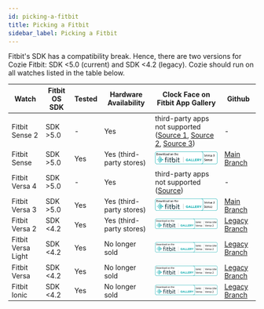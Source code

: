 ```yaml
---
id: picking-a-fitbit
title: Picking a Fitbit
sidebar_label: Picking a Fitbit
---
```


Fitbit's SDK has a compatibility break. Hence, there are two versions for Cozie Fitbit: SDK <5.0 (current) and SDK <4.2 (legacy). Cozie should run on all watches listed in the table below.

| Watch             | Fitbit OS SDK | Tested      | Hardware Availability | Clock Face on Fitbit App Gallery | Github |
|-------------------|---------------|-------------|-----------------------|-------------------|--------|
|Fitbit Sense 2     | SDK >5.0      | -          | Yes                   | third-party apps not supported (<a href="https://community.fitbit.com/t5/Sense-2/Sense-2-SDK-version-and-buildTarget-alias/m-p/5261674#M2357">Source 1</a>, <a href="https://community.fitbit.com/t5/Sense-2/Are-third-party-apps-available-on-Sense-2/td-p/5244355">Source 2</a>, <a href="https://twitter.com/FitbitSupport/status/1626975689026199554?lang=en">Source 3</a>) | - |
|Fitbit Sense       | SDK >5.0      | Yes | Yes (third-party stores) | [<img src="/img/fitbit_app_gallery_badge_not_official_new_sdk.png" width="166"/>](https://gallery.fitbit.com/details/354ed931-1207-4e2f-a92e-3383bd396f68) | <a href="https://github.com/cozie-app/cozie/tree/master"> Main Branch </a> |
|Fitbit Versa 4     | SDK >5.0      | -          | Yes | third-party apps not supported (<a href="https://community.fitbit.com/t5/Sense-2/Are-third-party-apps-available-on-Sense-2/td-p/5244355">Source</a>) | - |
|Fitbit Versa 3     | SDK >5.0      | Yes | Yes (third-party stores) | [<img src="/img/fitbit_app_gallery_badge_not_official_new_sdk.png" width="166"/>](https://gallery.fitbit.com/details/354ed931-1207-4e2f-a92e-3383bd396f68) | <a href="https://github.com/cozie-app/cozie/tree/master"> Main Branch </a> |
|Fitbit Versa 2     | SDK <4.2      | Yes | Yes (third-party stores) | [<img src="/img/fitbit_app_gallery_badge_not_official_old_sdk.png" width="200"/>](https://gallery.fitbit.com/details/512ce6c5-f633-4f7b-853c-891869f5e3d8) | <a href="https://github.com/cozie-app/cozie/tree/cozie-fitbit-legacy"> Legacy Branch </a> |
|Fitbit Versa Light | SDK <4.2      | Yes | No longer sold        | [<img src="/img/fitbit_app_gallery_badge_not_official_old_sdk.png" width="200"/>](https://gallery.fitbit.com/details/512ce6c5-f633-4f7b-853c-891869f5e3d8) | <a href="https://github.com/cozie-app/cozie/tree/cozie-fitbit-legacy"> Legacy Branch </a> |
|Fitbit Versa       | SDK <4.2      | Yes | No longer sold        | [<img src="/img/fitbit_app_gallery_badge_not_official_old_sdk.png" width="200"/>](https://gallery.fitbit.com/details/512ce6c5-f633-4f7b-853c-891869f5e3d8) | <a href="https://github.com/cozie-app/cozie/tree/cozie-fitbit-legacy"> Legacy Branch </a> |
|Fitbit Ionic       | SDK <4.2      | Yes         | No longer sold        | [<img src="/img/fitbit_app_gallery_badge_not_official_old_sdk.png" width="200"/>](https://gallery.fitbit.com/details/512ce6c5-f633-4f7b-853c-891869f5e3d8) | <a href="https://github.com/cozie-app/cozie/tree/cozie-fitbit-legacy"> Legacy Branch </a> |
